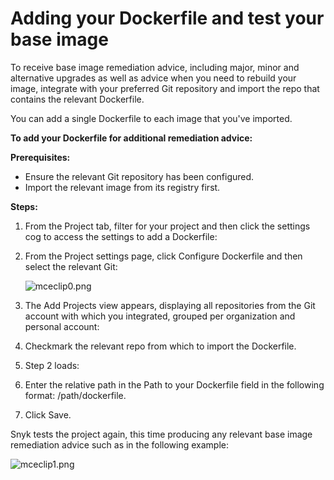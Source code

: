 # Adding your Dockerfile and test your base image

To receive base image remediation advice, including major, minor and alternative upgrades as well as advice when you need to rebuild your image, integrate with your preferred Git repository and import the repo that contains the relevant Dockerfile.

You can add a single Dockerfile to each image that you've imported.

**To add your Dockerfile for additional remediation advice:**

**Prerequisites:**

* Ensure the relevant Git repository has been configured.
* Import the relevant image from its registry first.

**Steps:**

1. From the Project tab, filter for your project and then click the settings cog to access the settings to add a Dockerfile:
2. From the Project settings page, click Configure Dockerfile and then select the relevant Git:

   ![mceclip0.png](https://support.snyk.io/hc/article_attachments/360008689938/mceclip0.png)

3. The Add Projects view appears, displaying all repositories from the Git account with which you integrated, grouped per organization and personal account:
4. Checkmark the relevant repo from which to import the Dockerfile.
5. Step 2 loads:
6. Enter the relative path in the Path to your Dockerfile field in the following format: /path/dockerfile.
7. Click Save.

Snyk tests the project again, this time producing any relevant base image remediation advice such as in the following example:

![mceclip1.png](https://support.snyk.io/hc/article_attachments/360008689978/mceclip1.png)

